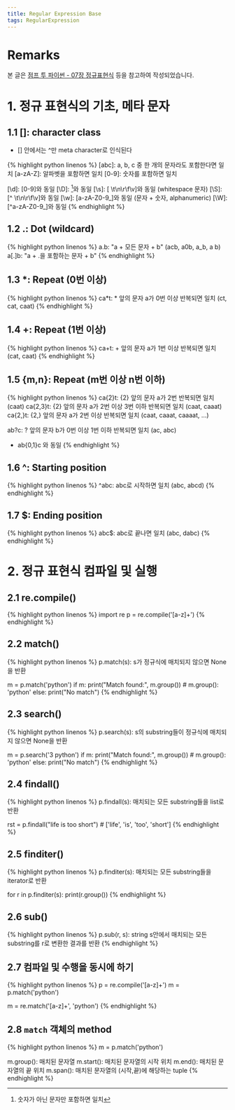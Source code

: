 ```yaml
---
title: Regular Expression Base
tags: RegularExpression
---
```

# Remarks
본 글은 [점프 투 파이썬 - 07장 정규표현식](https://wikidocs.net/4308) 등을 참고하여 작성되었습니다.

<!--more-->


# 1. 정규 표현식의 기초, 메타 문자
## 1.1 []: character class
- [] 안에서는 ^만 meta character로 인식된다

{% highlight python linenos %}
[abc]: a, b, c 중 한 개의 문자라도 포함한다면 일치
[a-zA-Z]: 알파벳을 포함하면 일치
[0-9]: 숫자를 포함하면 일치
[^0-9]: 숫자가 아닌 문자만 포함하면 일치

[\d]: [0-9]와 동일
[\D]: [^0-9]와 동일
[\s]: [ \t\n\r\f\v]와 동일 (whitespace 문자)
[\S]: [^ \t\n\r\f\v]와 동일
[\w]: [a-zA-Z0-9_]와 동일 (문자 + 숫자, alphanumeric)
[\W]: [^a-zA-Z0-9_]와 동일
{% endhighlight %}


## 1.2 .: Dot (wildcard)
{% highlight python linenos %}
a.b: "a + 모든 문자 + b" (acb, a0b, a_b, a b)
a[.]b: "a + .을 포함하는 문자 + b"
{% endhighlight %}


## 1.3 *: Repeat (0번 이상)
{% highlight python linenos %}
ca*t: * 앞의 문자 a가 0번 이상 반복되면 일치 (ct, cat, caat)
{% endhighlight %}


## 1.4 +: Repeat (1번 이상)
{% highlight python linenos %}
ca+t: + 앞의 문자 a가 1번 이상 반복되면 일치 (cat, caat)
{% endhighlight %}

## 1.5 {m,n}: Repeat (m번 이상 n번 이하)
{% highlight python linenos %}
ca{2}t: {2} 앞의 문자 a가 2번 반복되면 일치 (caat)
ca{2,3}t: {2} 앞의 문자 a가 2번 이상 3번 이하 반복되면 일치 (caat, caaat)
ca{2,}t: {2,} 앞의 문자 a가 2번 이상 반복되면 일치 (caat, caaat, caaaat, ...)

ab?c: ? 앞의 문자 b가 0번 이상 1번 이하 반복되면 일치 (ac, abc)
  - ab{0,1}c 와 동일
{% endhighlight %}

## 1.6 ^: Starting position
{% highlight python linenos %}
^abc: abc로 시작하면 일치 (abc, abcd)
{% endhighlight %}

## 1.7 $: Ending position
{% highlight python linenos %}
abc$: abc로 끝나면 일치 (abc, dabc)
{% endhighlight %}


# 2. 정규 표현식 컴파일 및 실행
## 2.1 re.compile()
{% highlight python linenos %}
import re
p = re.compile('[a-z]+')
{% endhighlight %}


## 2.2 match()
{% highlight python linenos %}
p.match(s): s가 정규식에 매치되지 않으면 None을 반환

m = p.match('python')
if m:
  print("Match found:", m.group())  # m.group(): 'python'
else:
  print("No match")
{% endhighlight %}

## 2.3 search()
{% highlight python linenos %}
p.search(s): s의 substring들이 정규식에 매치되지 않으면 None을 반환

m = p.search('3 python')
if m:
  print("Match found:", m.group())  # m.group(): 'python'
else:
  print("No match")
{% endhighlight %}


## 2.4 findall()
{% highlight python linenos %}
p.findall(s): 매치되는 모든 substring들을 list로 반환

rst = p.findall("life is too short")  # ['life', 'is', 'too', 'short']
{% endhighlight %}


## 2.5 finditer()
{% highlight python linenos %}
p.finditer(s): 매치되는 모든 substring들을 iterator로 반환

for r in p.finditer(s):
  print(r.group())
{% endhighlight %}


## 2.6 sub()
{% highlight python linenos %}
p.sub(r, s): string s안에서 매치되는 모든 substring를 r로 변환한 결과를 반환
{% endhighlight %}


## 2.7 컴파일 및 수행을 동시에 하기
{% highlight python linenos %}
p = re.compile('[a-z]+')
m = p.match('python')

m = re.match('[a-z]+', 'python')
{% endhighlight %}


## 2.8 `match` 객체의 method
{% highlight python linenos %}
m = p.match('python')

m.group(): 매치된 문자열
m.start(): 매치된 문자열의 시작 위치
m.end(): 매치된 문자열의 끝 위치
m.span(): 매치된 문자열의 (시작,끝)에 해당하는 tuple
{% endhighlight %}
